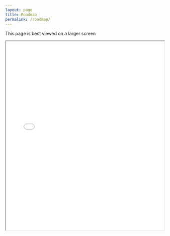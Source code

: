 ```yaml
---
layout: page
title: Roadmap
permalink: /roadmap/
---
```


<p class="visible-mobile">This page is best viewed on a larger screen</p>
<iframe src = "{{ site.baseurl }}/js/ViewerJS/#../../assets/Life Settlement Roadmap.pdf" width='100%' height='600px' allowfullscreen webkitallowfullscreen></iframe>